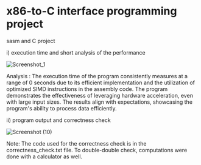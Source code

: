 # x86-to-C interface programming project
 sasm and C project

i) execution time and short analysis of the performance

![Screenshot_1](https://github.com/user-attachments/assets/84b51ba4-5315-4a9e-bd49-42b0c97fafcf)

Analysis : The execution time of the program consistently measures at a range of 0 seconds due to its efficient implementation and the utilization of optimized
SIMD instructions in the assembly code. The program demonstrates the effectiveness of leveraging hardware acceleration, even with large input sizes. The results
align with expectations, showcasing the program's ability to process data efficiently. 


ii) program output and correctness check

![Screenshot (10)](https://github.com/user-attachments/assets/050094e8-a892-4300-8763-911c75cd57e1)

Note: The code used for the correctness check is in the correctness_check.txt file. To double-double check, computations were done with a calculator as well.
